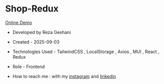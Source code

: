 # Shop-Redux           

[Online Demo](https://shop-redux-eight.vercel.app)

- Developed by Reza Geshani                  

- Created - 2025-09-03

- Technologies Used - TailwindCSS , LocalStorage , Axios , MUI , React , Redux

- Role - Frontend

- How to reach me : with my [instagram](https://www.instagram.com/rezageshani_web) and [linkedin](http://www.linkedin.com/in/reza-geshani-web)


